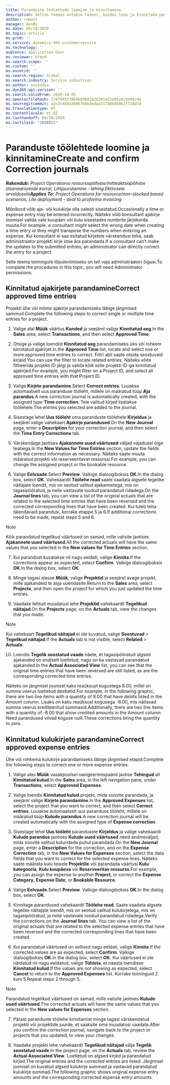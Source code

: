 ```yaml
---
title: Paranduste töölehtede loomine ja kinnitamine
description: Selles teemas antakse teavet, kuidas luua ja kinnitada paranduse töölehte.
author: rumant
manager: AnnBe
ms.date: 09/18/2020
ms.topic: article
ms.prod: ''
ms.service: dynamics-365-customerservice
ms.technology: ''
audience: Application User
ms.reviewer: kfend
ms.search.scope: ''
ms.custom: ''
ms.assetid: ''
ms.search.region: Global
ms.search.industry: Service industries
ms.author: suvaidya
ms.dyn365.ops.version: ''
ms.search.validFrom: 2020-10-01
ms.openlocfilehash: 274f99527804b0db81b26201a22eb5a8cbe86c9a
ms.sourcegitcommit: a2c3cd49a3b667b8b5edaa31788b4b9b1f728d78
ms.translationtype: HT
ms.contentlocale: et-EE
ms.lasthandoff: 09/28/2020
ms.locfileid: "3896951"
---
```

# <a name="create-and-confirm-correction-journals"></a><span data-ttu-id="6e709-103">Paranduste töölehtede loomine ja kinnitamine</span><span class="sxs-lookup"><span data-stu-id="6e709-103">Create and confirm Correction journals</span></span>

<span data-ttu-id="6e709-104">_**Rakendub:** Project Operationsi ressurssipõhiste/mitteaktsiapõhiste stsenaariumide korral,  Lihtjuurutamine - tehing fiktiivsele arveldusele_</span><span class="sxs-lookup"><span data-stu-id="6e709-104">_**Applies To:** Project Operations for resource/non-stocked based scenarios, Lite deployment - deal to proforma invoicing_</span></span>

<span data-ttu-id="6e709-105">Mõnikord võib aja- või kulukirje olla valesti sisestatud.</span><span class="sxs-lookup"><span data-stu-id="6e709-105">Occasionally a time or expense entry may be entered incorrectly.</span></span> <span data-ttu-id="6e709-106">Näiteks võib konsultant ajakirje loomisel valida vale kuupäev või kulu sisestades numbrite järjekorda muuta.</span><span class="sxs-lookup"><span data-stu-id="6e709-106">For example, a consultant might select the wrong date when creating a time entry or they might transpose the numbers when entering an expense.</span></span> <span data-ttu-id="6e709-107">Kui konsultant ei saa esitatud kirjetele värskendusi teha, saab administraator projekti kirje otse ära parandada.</span><span class="sxs-lookup"><span data-stu-id="6e709-107">If a consultant can’t make the updates to the submitted entries, an administrator can directly correct the entry for a project.</span></span>

<span data-ttu-id="6e709-108">Selle teema toimingute lõpuleviimiseks on teil vaja administraatori õigusi.</span><span class="sxs-lookup"><span data-stu-id="6e709-108">To complete the procedures in this topic, you will need Administrator permissions.</span></span>

## <a name="correct-approved-time-entries"></a><span data-ttu-id="6e709-109">Kinnitatud ajakirjete parandamine</span><span class="sxs-lookup"><span data-stu-id="6e709-109">Correct approved time entries</span></span>     

<span data-ttu-id="6e709-110">Projekti ühe või mitme ajakirje parandamiseks läbige järgmised sammud.</span><span class="sxs-lookup"><span data-stu-id="6e709-110">Complete the following steps to correct single or multiple time entries for a project.</span></span>

1. <span data-ttu-id="6e709-111">Valige alal **Müük** väärtus **Kanded** ja seejärel valige **Kinnitatud aeg**.</span><span class="sxs-lookup"><span data-stu-id="6e709-111">In the **Sales** area, select **Transactions**, and then select **Approved Time**.</span></span> 

2. <span data-ttu-id="6e709-112">Otsige ja valige loendist **Kinnitatud aeg** parandamiseks üks või rohkem kinnitatud ajakirjet.</span><span class="sxs-lookup"><span data-stu-id="6e709-112">In the **Approved Time** list, locate and select one or more approved time entries to correct.</span></span> <span data-ttu-id="6e709-113">Filtri abil saate otsida seostuvaid kirjeid.</span><span class="sxs-lookup"><span data-stu-id="6e709-113">You can use the filter to locate related entries.</span></span> <span data-ttu-id="6e709-114">Näiteks võite filtreerida projekti ID järgi ja valida kõik selle projekti ID-ga kinnitatud ajakirjed.</span><span class="sxs-lookup"><span data-stu-id="6e709-114">For example, you might filter on a Project ID, and select all approved time entries with that Project ID.</span></span>

3. <span data-ttu-id="6e709-115">Valige **Kirjete parandamine**.</span><span class="sxs-lookup"><span data-stu-id="6e709-115">Select **Correct entries**.</span></span> <span data-ttu-id="6e709-116">Luuakse automaatselt uus paranduse tööleht, millele on määratud tüüp **Aja parandus**.</span><span class="sxs-lookup"><span data-stu-id="6e709-116">A new correction journal is automatically created, with the assigned type **Time correction**.</span></span> <span data-ttu-id="6e709-117">Teie valitud kirjed lisatakse töölehele.</span><span class="sxs-lookup"><span data-stu-id="6e709-117">The entries you selected are added to the journal.</span></span> 

4. <span data-ttu-id="6e709-118">Sisestage lehel **Uus tööleht** oma paranduste töölehele **Kirjeldus** ja seejärel valige vahekaart **Ajakirje parandused**.</span><span class="sxs-lookup"><span data-stu-id="6e709-118">On the **New Journal** page, enter a **Description** for your correction journal, and then select the **Time Entry Corrections** tab.</span></span>  

5. <span data-ttu-id="6e709-119">Värskendage jaotises **Ajakannete uued väärtused** väljad vajadusel õige teabega.</span><span class="sxs-lookup"><span data-stu-id="6e709-119">In the **New Values for Time Entries** section, update the fields with the correct information as necessary.</span></span> <span data-ttu-id="6e709-120">Näiteks saate muuta määratud projekti või reserveeritavat ressurssi.</span><span class="sxs-lookup"><span data-stu-id="6e709-120">For example, you can change the assigned project or the bookable resource.</span></span>

6. <span data-ttu-id="6e709-121">Valige **Eelvaade**.</span><span class="sxs-lookup"><span data-stu-id="6e709-121">Select **Preview**.</span></span> <span data-ttu-id="6e709-122">Valkige dialoogiboksis **OK**.</span><span class="sxs-lookup"><span data-stu-id="6e709-122">In the dialog box, select **OK**.</span></span> <span data-ttu-id="6e709-123">Vahekaardil **Töölehe read** saate vaadata algsete tegelike näitajate loendit, mis on seotud valitud ajakannetega, mis on tagasipööratud, ja neile vastavate loodud parandatud ridadega.</span><span class="sxs-lookup"><span data-stu-id="6e709-123">On the **Journal lines** tab, you can view a list of the original actuals that are related to the selected time entries that have been reversed and the corrected corresponding lines that have been created.</span></span> <span data-ttu-id="6e709-124">Kui tuleb teha täiendavaid parandusi, korrake etappe 5 ja 6.</span><span class="sxs-lookup"><span data-stu-id="6e709-124">If additional corrections need to be made, repeat steps 5 and 6.</span></span> 

> [!NOTE]
> <span data-ttu-id="6e709-125">Kõik parandatud tegelikud väärtused on samad, mille valisite jaotises **Ajakannete uued väärtused**.</span><span class="sxs-lookup"><span data-stu-id="6e709-125">All the corrected actuals will have the same values that you selected in the **New values for Time Entries** section.</span></span>

7. <span data-ttu-id="6e709-126">Kui parandust kuvatakse nii nagu eeldati, valige **Kinnita**.</span><span class="sxs-lookup"><span data-stu-id="6e709-126">If the corrections appear as expected, select **Confirm**.</span></span> <span data-ttu-id="6e709-127">Valkige dialoogiboksis **OK**.</span><span class="sxs-lookup"><span data-stu-id="6e709-127">In the dialog box, select **OK**.</span></span>

8. <span data-ttu-id="6e709-128">Minge tagasi alasse **Müük**, valige **Projektid** ja seejärel avage projekt, mille ajakandeid te äsja uuendasite.</span><span class="sxs-lookup"><span data-stu-id="6e709-128">Return to the **Sales** area, select **Projects**, and then open the project for which you just updated the time entries.</span></span> 

9. <span data-ttu-id="6e709-129">Vaadake tehtud muudatusi lehe **Projektid** vahekaardil **Tegelikud näitajad**.</span><span class="sxs-lookup"><span data-stu-id="6e709-129">On the **Projects** page, on the **Actuals** tab, view the changes that you made.</span></span> 

> [!NOTE]
> <span data-ttu-id="6e709-130">Kui vahekaart **Tegelikud näitajad** ei ole kuvatud, valige **Seostuvad** > **Tegelikud näitajad**.</span><span class="sxs-lookup"><span data-stu-id="6e709-130">If the **Actuals** tab is not visible, select **Related** > **Actuals**.</span></span>  

10. <span data-ttu-id="6e709-131">Loendis **Tegelik seostatud vaade** näete, et tagasipööratud algsed ajakanded on endiselt loetletud, nagu on ka vastavad parandatud ajakanded.</span><span class="sxs-lookup"><span data-stu-id="6e709-131">In the **Actual Associated View** list, you can see that the original time entries that have been reversed are still listed, as are the corresponding corrected time entries.</span></span> 

<span data-ttu-id="6e709-132">Näiteks on järgmisel joonisel kaks reaüksust kogustega 8.00, millel on summa veerus loetletud deebetid.</span><span class="sxs-lookup"><span data-stu-id="6e709-132">For example, in the following graphic, there are two line items with a quantity of 8.00 that have debits listed in the Amount column.</span></span> <span data-ttu-id="6e709-133">Lisaks on kaks reaüksust kogusega -8.00, mis näitavad summa veerus krediteeritud summasid.</span><span class="sxs-lookup"><span data-stu-id="6e709-133">Additionally, there are two line items with a quantity of -8.00 that show credited amounts in the Amount column.</span></span> <span data-ttu-id="6e709-134">Need parandused viivad koguse nulli.</span><span class="sxs-lookup"><span data-stu-id="6e709-134">These corrections bring the quantity to zero.</span></span>

 
## <a name="correct-approved-expense-entries"></a><span data-ttu-id="6e709-135">Kinnitatud kulukirjete parandamine</span><span class="sxs-lookup"><span data-stu-id="6e709-135">Correct approved expense entries</span></span>

<span data-ttu-id="6e709-136">Ühe või rohkema kulukirje parandamiseks läbige järgmised etapid.</span><span class="sxs-lookup"><span data-stu-id="6e709-136">Complete the following steps to correct one or more expense entries.</span></span> 

1. <span data-ttu-id="6e709-137">Valige alas **Müük** vasakpoolsel navigeerimispaanil jaotise **Tehingud** all **Kinnitatud kulud**.</span><span class="sxs-lookup"><span data-stu-id="6e709-137">In the **Sales** area, in the left navigation pane, under **Transactions**, select **Approved Expenses**.</span></span>

2. <span data-ttu-id="6e709-138">Valige loendis **Kinnitatud kulud** projekt, mida soovite parandada, ja seejärel valige **Kirjete parandamine**.</span><span class="sxs-lookup"><span data-stu-id="6e709-138">In the **Approved Expenses** list, select the project that you want to correct, and then select **Correct entries**.</span></span> <span data-ttu-id="6e709-139">Luuakse automaatselt uus paranduse tööleht, millele on määratud tüüp **Kulude parandus**.</span><span class="sxs-lookup"><span data-stu-id="6e709-139">A new correction journal will be created automatically with the assigned type of **Expense correction**.</span></span> 

3. <span data-ttu-id="6e709-140">Sisestage lehel **Uus tööleht** parandusele **Kirjeldus** ja valige vahekaardi **Kulude parandus** jaotises **Kulude uued väärtused** need andmeväljad, mida soovite valitud kuluridade puhul parandada.</span><span class="sxs-lookup"><span data-stu-id="6e709-140">On the **New Journal** page, enter a **Description** for the correction, and on the **Expense Correction** tab, in the **New Values for Expenses** section, select the data fields that you want to correct for the selected expense lines.</span></span> <span data-ttu-id="6e709-141">Näiteks saate määrata kulu teisele **Projektile** või parandada väärtusi **Kulu kategooria**, **Kulu kuupäeva** või **Reserveeritav ressurss**.</span><span class="sxs-lookup"><span data-stu-id="6e709-141">For example, you can assign the expense to another **Project**, or correct the **Expense Category**, **Expense Date**, or **Bookable Resource**.</span></span>

4. <span data-ttu-id="6e709-142">Valige **Eelvaade**.</span><span class="sxs-lookup"><span data-stu-id="6e709-142">Select **Preview**.</span></span> <span data-ttu-id="6e709-143">Valkige dialoogiboksis **OK**.</span><span class="sxs-lookup"><span data-stu-id="6e709-143">In the dialog box, select **OK**.</span></span> 

5. <span data-ttu-id="6e709-144">Kinnitage parandused vahekaardil **Töölehe read**. Saate vaadata algsete tegelike näitajate loendit, mis on seotud valitud kulukirjetega, mis on tagasipööratud, ja neile vastavate loodud parandatud ridadega.</span><span class="sxs-lookup"><span data-stu-id="6e709-144">Verify the corrections on the **Journal lines** tab. You can view a list of the original actuals that are related to the selected expense entries that have been reversed and the corrected corresponding lines that have been created.</span></span>

6. <span data-ttu-id="6e709-145">Kui parandatud väärtused on sellised nagu eeldati, valige **Kinnita**.</span><span class="sxs-lookup"><span data-stu-id="6e709-145">If the corrected values are as expected, select **Confirm**.</span></span> <span data-ttu-id="6e709-146">Valkige dialoogiboksis **OK.**</span><span class="sxs-lookup"><span data-stu-id="6e709-146">In the dialog box, select **OK.**</span></span> <span data-ttu-id="6e709-147">Kui väärtused ei ole näidatud nii nagu eeldatud, valige **Tühista**, et naasta loendisse **Kinnitatud kulud**.</span><span class="sxs-lookup"><span data-stu-id="6e709-147">If the values are not showing as expected, select **Cancel** to return to the **Approved Expenses** list.</span></span> <span data-ttu-id="6e709-148">Korrake toiminguid 2 kuni 5.</span><span class="sxs-lookup"><span data-stu-id="6e709-148">Repeat steps 2 through 5.</span></span> 

> [!NOTE]
> <span data-ttu-id="6e709-149">Parandatud tegelikud väärtused on samad, mille valisite jaotises **Kulude uued väärtused**.</span><span class="sxs-lookup"><span data-stu-id="6e709-149">The corrected actuals will have the same values that you selected in the **New values for Expenses** section.</span></span>

7. <span data-ttu-id="6e709-150">Pärast paranduste töölehe kinnitamist minge tagasi värskendatud projekti või projektide juurde, et saaksite oma muudatusi vaadata.</span><span class="sxs-lookup"><span data-stu-id="6e709-150">After you confirm the correction journal, navigate back to the project or projects that you updated, to view your changes.</span></span>  

8. <span data-ttu-id="6e709-151">Vaadake projekti lehe vahekaardil **Tegelikud näitajad** välja **Tegelik seostatud vaade**.</span><span class="sxs-lookup"><span data-stu-id="6e709-151">In the project page, on the **Actuals** tab, review the **Actual Associated View**.</span></span> <span data-ttu-id="6e709-152">Loetletud on algsed kirjed ja parandatud kirjed.</span><span class="sxs-lookup"><span data-stu-id="6e709-152">The original entries and the corrected entries are listed.</span></span> <span data-ttu-id="6e709-153">Järgmisel joonisel on kuvatud algsed kulukirje summad ja vastavad parandatud kulukirje summad.</span><span class="sxs-lookup"><span data-stu-id="6e709-153">The following graphic shows original expense entry amounts and the corresponding corrected expense entry amounts.</span></span> 


